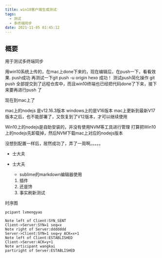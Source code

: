 ```yaml
---
title: win10客户端生成测试
tags:
  - 测试
  - 多终端同步
date: 2021-11-05 01:45:12
---
```

## 概要
用于测试多终端同步

用win10系统上传的，在mac上done下来的，现在编辑后，在push一下，看看效果.
push成功  再测试一下git push -u origin hexo    成功！
测试push简化操作   git push 
全部提交到了远程仓库中，而且win10终端也已经把代码done了下来，接下来要再进行push 了

现在到mac上了

mac上的nodejs 是v12.16.3版本
windows上的是V16版本
mac上更新到最新V17版本之后，也不能部署了，又恢复到了V12版本，才可以继续使用

Win10上的nodejs是自助安装的，并没有使用NVM等工具进行管理
打算把Win10上的nodejs先卸载掉，然后NVM下载mac上对应的nodejs版本

没想到配置一样后，居然成功了，弄了一周啊。。。。。

* 士大夫

* 士大夫
	- sublime的markdown编辑器使用
	1. 插件
	2. 还是馋
	3. 事实刷新测试

时序图

```sequence
pcipant lvmengyao

Note left of Client:SYN_SENT
Client->Server:SYN=1 seq=x
Note right of Server:ddddddd
Server->Client:SYN=1 seq=y ACK=x+1
Note left of Client:ESTABLISHED
Client->Server:ACK=y+1
Note articipant wangkai
partiright of Server:ESTABLISHED
```